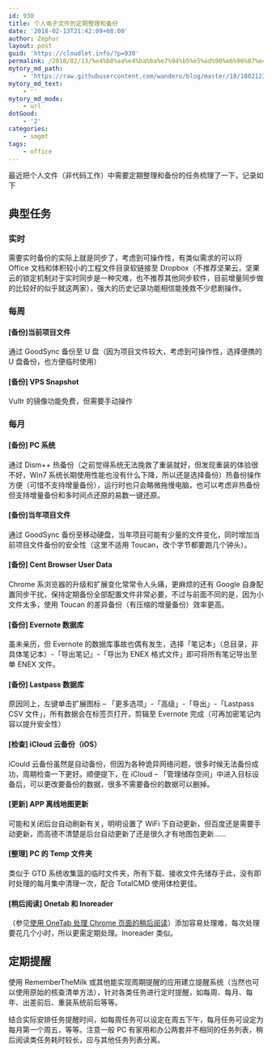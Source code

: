```yaml
---
id: 930
title: 个人电子文件的定期整理和备份
date: '2018-02-13T21:42:09+08:00'
author: Zephur
layout: post
guid: 'https://cloudlet.info/?p=930'
permalink: /2018/02/13/%e4%b8%aa%e4%ba%ba%e7%94%b5%e5%ad%90%e6%96%87%e4%bb%b6%e7%9a%84%e5%ae%9a%e6%9c%9f%e6%95%b4%e7%90%86%e5%92%8c%e5%a4%87%e4%bb%bd/
mytory_md_path:
    - 'https://raw.githubusercontent.com/wandero/blog/master/18/1802123%E4%B8%AA%E4%BA%BA%E7%94%B5%E5%AD%90%E6%96%87%E4%BB%B6%E7%9A%84%E5%AE%9A%E6%9C%9F%E6%95%B4%E7%90%86%E5%92%8C%E5%A4%87%E4%BB%BD.md'
mytory_md_text:
    - ''
mytory_md_mode:
    - url
dotGood:
    - '2'
categories:
    - smgmt
tags:
    - office
---
```


最近把个人文件（非代码工作）中需要定期整理和备份的任务梳理了一下，记录如下

<!-- more -->

## 典型任务

### 实时

需要实时备份的实际上就是同步了，考虑到可操作性，有类似需求的可以将 Office 文档和体积较小的工程文件目录软链接至 Dropbox（不推荐坚果云，坚果云的锁定机制对于实时同步是一种灾难，也不推荐其他同步软件，目前增量同步做的比较好的似乎就这两家），强大的历史记录功能相信能挽救不少悲剧操作。

### 每周

#### **\[备份\]当前项目文件**

通过 GoodSync 备份至 U 盘（因为项目文件较大，考虑到可操作性，选择便携的 U 盘备份，也方便临时使用）

#### \[备份\] VPS Snapshot

Vultr 的镜像功能免费，但需要手动操作

### 每月

#### \[备份\] PC 系统

通过 Dism++ 热备份（之前觉得系统无法挽救了重装就好，但发现重装的体验很不好，Win7 系统长期使用性能也没有什么下降，所以还是选择备份）热备份操作方便（可惜不支持增量备份），运行时也只会略微拖慢电脑，也可以考虑非热备份但支持增量备份和多时间点还原的易数一键还原。

#### \[备份\]当年项目文件

通过 GoodSync 备份至移动硬盘，当年项目可能有少量的文件变化，同时增加当前项目文件备份的安全性（这里不适用 Toucan，改个字节都要跑几个钟头）。

#### \[备份\] Cent Browser User Data

Chrome 系浏览器的升级和扩展变化常常令人头痛，更麻烦的还有 Google 自身配置同步干扰，保持定期备份全部配置文件非常必要，不过与前面不同的是，因为小文件太多，使用 Toucan 的差异备份（有压缩的增量备份）效率更高。

#### \[备份\] Evernote 数据库

虽未亲历，但 Evernote 的数据库事故也偶有发生，选择「笔记本」（总目录，非具体笔记本）-「导出笔记」-「导出为 ENEX 格式文件」即可将所有笔记导出至单 ENEX 文件。

#### \[备份\] Lastpass 数据库

原因同上，左键单击扩展图标 – 「更多选项」-「高级」-「导出」-「Lastpass CSV 文件」，所有数据会在标签页打开，剪辑至 Evernote 完成（可再加密笔记内容以提升安全性）

#### \[检查\] iCloud 云备份（iOS）

iCould 云备份虽然是自动备份，但因为各种诡异网络问题，很多时候无法备份成功，周期检查一下更好。顺便提下，在 iCloud – 「管理储存空间」中进入目标设备后，可以更改要备份的数据，很多不需要备份的数据可以删掉。

#### \[更新\] APP 离线地图更新

可能和关闭后台自动刷新有关，明明设置了 WiFi 下自动更新，但百度还是需要手动更新，而高德不清楚是后台自动更新了还是很久才有地图包更新……

#### \[整理\] PC 的 Temp 文件夹

类似于 GTD 系统收集篮的临时文件夹，所有下载、接收文件先储存于此，没有即时处理的每月集中清理一次，配合 TotalCMD 使用体检更佳。

#### \[稍后阅读\] Onetab 和 Inoreader

（参见[使用 OneTab 处理 Chrome 页面的稍后阅读](https://cloudlet.info/t/428)）添加容易处理难，每次处理要花几个小时，所以更需定期处理。Inoreader 类似。

## 定期提醒

使用 RememberTheMilk 或其他能实现周期提醒的应用建立提醒系统（当然也可以使用原始的核查清单方法），针对各类任务进行定时提醒，如每周、每月、每年、出差前后、重装系统前后等等。

结合实际安排任务提醒时间，如每周任务可以设定在周五下午，每月任务可设定为每月第一个周五，等等。注意一般 PC 有家用和办公两套并不相同的任务列表，稍后阅读类任务耗时较长，应与其他任务列表分离。
